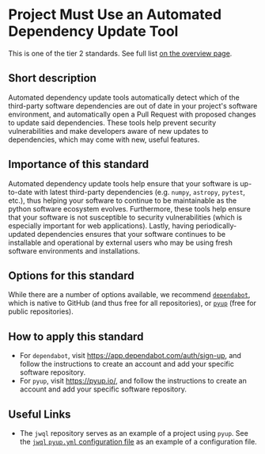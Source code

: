 # Project Must Use an Automated Dependency Update Tool

This is one of the tier 2 standards. See full list [on the overview page](README.md).

## Short description

Automated dependency update tools automatically detect which of the third-party software dependencies are out of date in your project's software environment, and automatically open a Pull Request with proposed changes to update said dependencies.  These tools help prevent security vulnerabilities and make developers aware of new updates to dependencies, which may come with new, useful features.

## Importance of this standard

Automated dependency update tools help ensure that your software is up-to-date with latest third-party dependencies (e.g. `numpy`, `astropy`, `pytest`, etc.), thus helping your software to continue to be maintainable as the python software ecosystem evolves.  Furthermore, these tools help ensure that your software is not susceptible to security vulnerabilities (which is especially important for web applications).  Lastly, having periodically-updated dependencies ensures that your software continues to be installable and operational by external users who may be using fresh software environments and installations.

## Options for this standard

While there are a number of options available, we recommend [`dependabot`](https://dependabot.com/), which is native to GitHub (and thus free for all repositories), or [`pyup`](https://pyup.io) (free for public repositories).

## How to apply this standard

- For `dependabot`, visit https://app.dependabot.com/auth/sign-up,  and follow the instructions to create an account and add your specific software repository.
- For `pyup`, visit https://pyup.io/, and follow the instructions to create an account and add your specific software repository.

## Useful Links

- The `jwql` repository serves as an example of a project using `pyup`.  See the [`jwql` `pyup.yml` configuration file](https://github.com/spacetelescope/jwql/blob/develop/.pyup.yml) as an example of a configuration file.